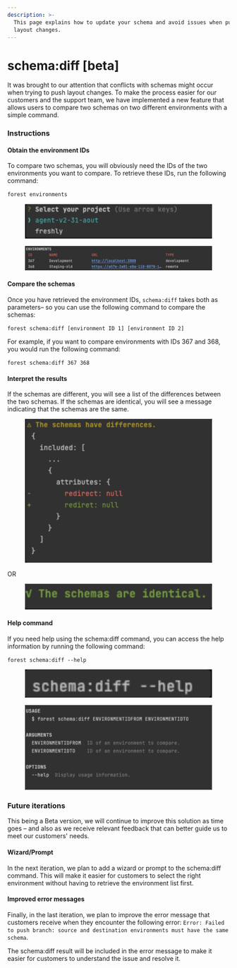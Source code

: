 ```yaml
---
description: >-
  This page explains how to update your schema and avoid issues when pushing
  layout changes.
---
```


# schema:diff \[beta]

It was brought to our attention that conflicts with schemas might occur when trying to push layout changes. To make the process easier for our customers and the support team, we have implemented a new feature that allows users to compare two schemas on two different environments with a simple command.

### Instructions

#### Obtain the environment IDs

To compare two schemas, you will obviously need the IDs of the two environments you want to compare. To retrieve these IDs, run the following command:

```bash
forest environments
```

<figure><img src="../../../../.gitbook/assets/Screenshot 2023-02-13 at 11.47.36.png" alt=""><figcaption></figcaption></figure>

<figure><img src="../../../../.gitbook/assets/Screenshot 2023-02-13 at 11.48.22.png" alt=""><figcaption></figcaption></figure>

#### Compare the schemas

Once you have retrieved the environment IDs, `schema:diff` takes both as parameters– so you can use the following command to compare the schemas:

```
forest schema:diff [environment ID 1] [environment ID 2]
```

For example, if you want to compare environments with IDs 367 and 368, you would run the following command:

```
forest schema:diff 367 368
```

#### Interpret the results

If the schemas are different, you will see a list of the differences between the two schemas. If the schemas are identical, you will see a message indicating that the schemas are the same.

<figure><img src="../../../../.gitbook/assets/Screenshot 2023-02-13 at 17.11.23.png" alt=""><figcaption></figcaption></figure>

OR

<figure><img src="../../../../.gitbook/assets/Screenshot 2023-02-13 at 17.11.55.png" alt=""><figcaption></figcaption></figure>

#### Help command

If you need help using the schema:diff command, you can access the help information by running the following command:

```
forest schema:diff --help
```

<figure><img src="../../../../.gitbook/assets/Screenshot 2023-02-13 at 17.14.44.png" alt=""><figcaption></figcaption></figure>

<figure><img src="../../../../.gitbook/assets/Screenshot 2023-02-13 at 17.16.00.png" alt=""><figcaption></figcaption></figure>

### Future iterations

This being a Beta version, we will continue to improve this solution as time goes – and also as we receive relevant feedback that can better guide us to meet our customers' needs.

#### Wizard/Prompt

In the next iteration, we plan to add a wizard or prompt to the schema:diff command. This will make it easier for customers to select the right environment without having to retrieve the environment list first.

#### Improved error messages

Finally, in the last iteration, we plan to improve the error message that customers receive when they encounter the following error: `Error: Failed to push branch: source and destination environments must have the same schema`.&#x20;

The schema:diff result will be included in the error message to make it easier for customers to understand the issue and resolve it.
